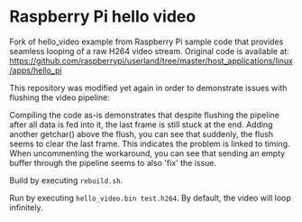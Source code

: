 # Raspberry Pi hello video
Fork of hello_video example from Raspberry Pi sample code that provides seamless looping of a raw H264 video stream.  Original code is available at: https://github.com/raspberrypi/userland/tree/master/host_applications/linux/apps/hello_pi

This repository was modified yet again in order to demonstrate issues with flushing the video pipeline:

Compiling the code as-is demonstrates that despite flushing the pipeline after all data is fed into it, the last frame is still stuck at the end.
Adding another getchar() above the flush, you can see that suddenly, the flush seems to clear the last frame. This indicates the problem is linked to timing.
When uncommenting the workaround, you can see that sending an empty buffer through the pipeline seems to also 'fix' the issue.

Build by executing `rebuild.sh`.

Run by executing `hello_video.bin test.h264`. By default, the video will loop infinitely.
